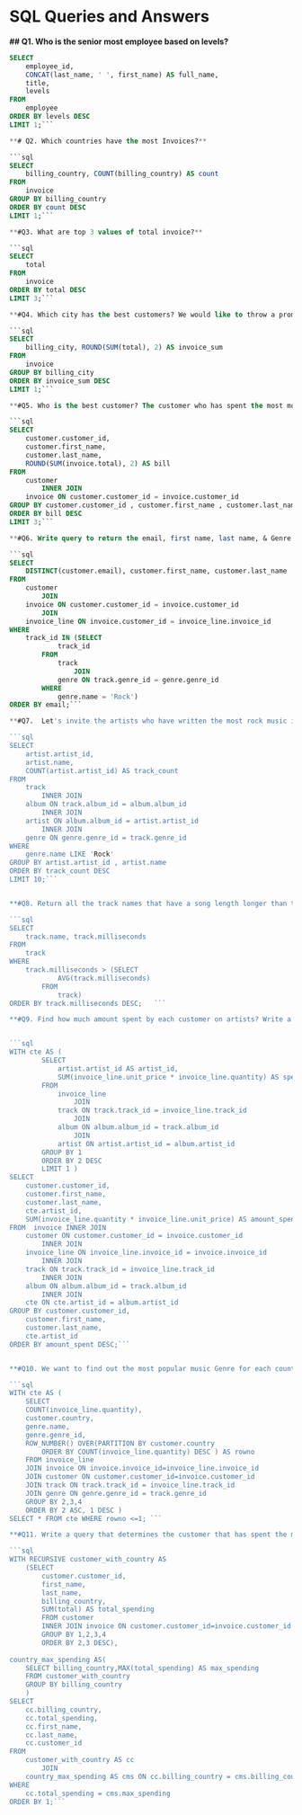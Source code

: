 # SQL Queries and Answers

**## Q1. Who is the senior most employee based on levels?**

```sql
SELECT 
    employee_id,
    CONCAT(last_name, ' ', first_name) AS full_name,
    title,
    levels
FROM
    employee
ORDER BY levels DESC
LIMIT 1;```

**# Q2. Which countries have the most Invoices?**

```sql
SELECT 
    billing_country, COUNT(billing_country) AS count
FROM
    invoice
GROUP BY billing_country
ORDER BY count DESC
LIMIT 1;```

**#Q3. What are top 3 values of total invoice?**

```sql
SELECT 
    total
FROM
    invoice
ORDER BY total DESC
LIMIT 3;```

**#Q4. Which city has the best customers? We would like to throw a promotional Music Festival in the city we made the most money. Write a query that returns one city that has the highest sum of invoice totals. Return both the city name & sum of all invoice totals.**

```sql
SELECT 
    billing_city, ROUND(SUM(total), 2) AS invoice_sum
FROM
    invoice
GROUP BY billing_city
ORDER BY invoice_sum DESC
LIMIT 1;```

**#Q5. Who is the best customer? The customer who has spent the most money will be declared the best customer. Write a query that returns 3 person who have spent the most money.**

```sql
SELECT 
    customer.customer_id,
    customer.first_name,
    customer.last_name,
    ROUND(SUM(invoice.total), 2) AS bill
FROM
    customer
        INNER JOIN
    invoice ON customer.customer_id = invoice.customer_id
GROUP BY customer.customer_id , customer.first_name , customer.last_name
ORDER BY bill DESC
LIMIT 3;```

**#Q6. Write query to return the email, first name, last name, & Genre of all Rock Music listeners. Return your list ordered alphabetically by email starting with A.**

```sql
SELECT 
	DISTINCT(customer.email), customer.first_name, customer.last_name
FROM
    customer
        JOIN
    invoice ON customer.customer_id = invoice.customer_id
        JOIN
    invoice_line ON invoice.customer_id = invoice_line.invoice_id
WHERE
    track_id IN (SELECT 
            track_id
        FROM
            track
                JOIN
            genre ON track.genre_id = genre.genre_id
        WHERE
            genre.name = 'Rock')
ORDER BY email;```

**#Q7.  Let's invite the artists who have written the most rock music in our dataset. Write a query that returns the Artist name and total track count of the top 10 rock bands.**

```sql
SELECT 
    artist.artist_id,
    artist.name,
    COUNT(artist.artist_id) AS track_count
FROM
    track
        INNER JOIN
    album ON track.album_id = album.album_id
        INNER JOIN
    artist ON album.album_id = artist.artist_id
        INNER JOIN
    genre ON genre.genre_id = track.genre_id
WHERE
    genre.name LIKE 'Rock'
GROUP BY artist.artist_id , artist.name
ORDER BY track_count DESC
LIMIT 10;```


**#Q8. Return all the track names that have a song length longer than the average song length. Return the Name and Milliseconds for each track. Order by the song length with the longest songs listed first.**

```sql
SELECT 
    track.name, track.milliseconds
FROM
    track
WHERE
    track.milliseconds > (SELECT 
            AVG(track.milliseconds)
        FROM
            track)
ORDER BY track.milliseconds DESC;   ```

**#Q9. Find how much amount spent by each customer on artists? Write a query to return customer name, artist name and total spent.**


```sql
WITH cte AS (
		SELECT 
			artist.artist_id AS artist_id,
			SUM(invoice_line.unit_price * invoice_line.quantity) AS spent
		FROM
			invoice_line
				JOIN
			track ON track.track_id = invoice_line.track_id
				JOIN
			album ON album.album_id = track.album_id
				JOIN
			artist ON artist.artist_id = album.artist_id
		GROUP BY 1
		ORDER BY 2 DESC
		LIMIT 1 )
SELECT 
    customer.customer_id,
    customer.first_name,
    customer.last_name,
    cte.artist_id,
    SUM(invoice_line.quantity * invoice_line.unit_price) AS amount_spent
FROM  invoice INNER JOIN
    customer ON customer.customer_id = invoice.customer_id
        INNER JOIN
    invoice_line ON invoice_line.invoice_id = invoice.invoice_id
        INNER JOIN
    track ON track.track_id = invoice_line.track_id
        INNER JOIN
    album ON album.album_id = track.album_id
        INNER JOIN
    cte ON cte.artist_id = album.artist_id
GROUP BY customer.customer_id,
    customer.first_name,
    customer.last_name,
    cte.artist_id
ORDER BY amount_spent DESC;```


**#Q10. We want to find out the most popular music Genre for each country. We determine the most popular genre as the genre with the highest amount of purchases. Write a query that returns each country along with the top Genre. For countries where the maximum number of purchases is shared return all Genres.**

```sql
WITH cte AS (
	SELECT 
    COUNT(invoice_line.quantity), 
    customer.country, 
    genre.name, 
    genre.genre_id,
	ROW_NUMBER() OVER(PARTITION BY customer.country 
		ORDER BY COUNT(invoice_line.quantity) DESC ) AS rowno
	FROM invoice_line
	JOIN invoice ON invoice.invoice_id=invoice_line.invoice_id
	JOIN customer ON customer.customer_id=invoice.customer_id
	JOIN track ON track.track_id = invoice_line.track_id
	JOIN genre ON genre.genre_id = track.genre_id
	GROUP BY 2,3,4
	ORDER BY 2 ASC, 1 DESC )
SELECT * FROM cte WHERE rowno <=1; ```

**#Q11. Write a query that determines the customer that has spent the most on music for each country. Write a query that returns the country along with the top customer and how much they spent. For countries where the top amount spent is shared, provide all customers who spent this amount.**

```sql
WITH RECURSIVE customer_with_country AS
	(SELECT
		customer.customer_id,
        first_name,
        last_name,
		billing_country,
        SUM(total) AS total_spending
		FROM customer 
        INNER JOIN invoice ON customer.customer_id=invoice.customer_id
        GROUP BY 1,2,3,4
        ORDER BY 2,3 DESC),
        
country_max_spending AS(
	SELECT billing_country,MAX(total_spending) AS max_spending
    FROM customer_with_country
    GROUP BY billing_country
    )
SELECT 
    cc.billing_country,
    cc.total_spending,
    cc.first_name,
    cc.last_name,
    cc.customer_id
FROM
    customer_with_country AS cc
        JOIN
    country_max_spending AS cms ON cc.billing_country = cms.billing_country
WHERE
    cc.total_spending = cms.max_spending
ORDER BY 1;```

